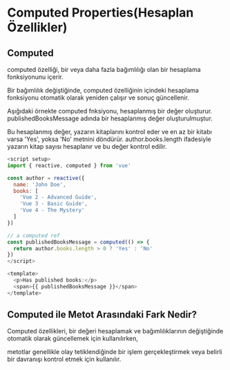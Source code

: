 # Computed Properties(Hesaplan Özellikler) 

## Computed
computed özelliği, bir veya daha fazla bağımlılığı olan bir hesaplama fonksiyonunu içerir. 

Bir bağımlılık değiştiğinde, computed özelliğinin içindeki hesaplama fonksiyonu otomatik olarak yeniden çalışır ve sonuç güncellenir.

Aşığıdaki örnekte computed fnksiyonu, hesaplanmış bir değer oluşturur. publishedBooksMessage adında bir hesaplanmış değer oluşturulmuştur. 

Bu hesaplanmış değer, yazarın kitaplarını kontrol eder ve en az bir kitabı varsa 'Yes', yoksa 'No' metnini döndürür. author.books.length ifadesiyle yazarın kitap sayısı hesaplanır ve bu değer kontrol edilir.
```js
<script setup>
import { reactive, computed } from 'vue'

const author = reactive({
  name: 'John Doe',
  books: [
    'Vue 2 - Advanced Guide',
    'Vue 3 - Basic Guide',
    'Vue 4 - The Mystery'
  ]
})

// a computed ref
const publishedBooksMessage = computed(() => {
  return author.books.length > 0 ? 'Yes' : 'No'
})
</script>

<template>
  <p>Has published books:</p>
  <span>{{ publishedBooksMessage }}</span>
</template>
```
## Computed ile Metot Arasındaki Fark Nedir?
Computed özellikleri, bir değeri hesaplamak ve bağımlılıklarının değiştiğinde otomatik olarak güncellemek için kullanılırken,

metotlar genellikle olay tetiklendiğinde bir işlem gerçekleştirmek veya belirli bir davranışı kontrol etmek için kullanılır.
